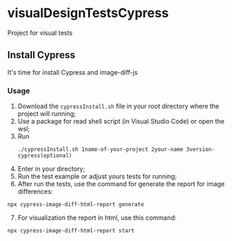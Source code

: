 # visualDesignTestsCypress
Project for visual tests

## Install Cypress

It's time for install Cypress and image-diff-js

### Usage

1. Download the `cypressInstall.sh` file in your root directory where the project will running;
2. Use a package for read shell script (in Visual Studio Code) or open the wsl;
3. Run
   ```
   ./cypressInstall.sh 1name-of-your-project 2your-name 3version-cypress(optional)
   ```
4. Enter in your directory;
5. Run the test example or adjust yours tests for running;
6. After run the tests, use the command for generate the report for image differences:
```
npx cypress-image-diff-html-report generate
```
7. For visualization the report in html, use this command:
```
npx cypress-image-diff-html-report start
```
